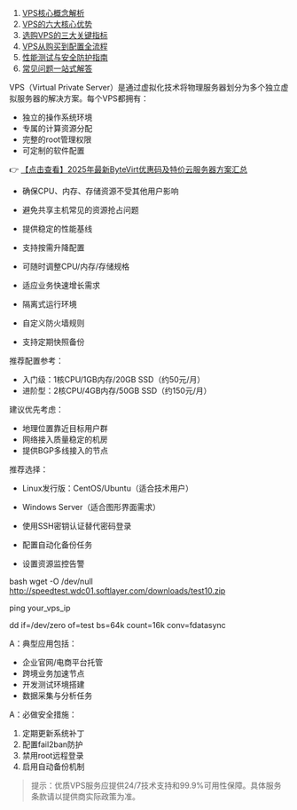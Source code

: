 
1. [VPS核心概念解析](#vps核心概念解析)
2. [VPS的六大核心优势](#vps的六大核心优势)
3. [选购VPS的三大关键指标](#选购vps的三大关键指标)
4. [VPS从购买到配置全流程](#vps从购买到配置全流程)
5. [性能测试与安全防护指南](#性能测试与安全防护指南)
6. [常见问题一站式解答](#常见问题一站式解答)

VPS（Virtual Private Server）是通过虚拟化技术将物理服务器划分为多个独立虚拟服务器的解决方案。每个VPS都拥有：
- 独立的操作系统环境
- 专属的计算资源分配
- 完整的root管理权限
- 可定制的软件配置

👉 [【点击查看】2025年最新ByteVirt优惠码及特价云服务器方案汇总](https://bit.ly/bytevirt)

- 确保CPU、内存、存储资源不受其他用户影响
- 避免共享主机常见的资源抢占问题
- 提供稳定的性能基线

- 支持按需升降配置
- 可随时调整CPU/内存/存储规格
- 适应业务快速增长需求

- 隔离式运行环境
- 自定义防火墙规则
- 支持定期快照备份

推荐配置参考：
- 入门级：1核CPU/1GB内存/20GB SSD（约50元/月）
- 进阶型：2核CPU/4GB内存/50GB SSD（约150元/月）

建议优先考虑：
- 地理位置靠近目标用户群
- 网络接入质量稳定的机房
- 提供BGP多线接入的节点

推荐选择：
- Linux发行版：CentOS/Ubuntu（适合技术用户）
- Windows Server（适合图形界面需求）

- 使用SSH密钥认证替代密码登录
- 配置自动化备份任务
- 设置资源监控告警

bash
wget -O /dev/null http://speedtest.wdc01.softlayer.com/downloads/test10.zip

ping your_vps_ip

dd if=/dev/zero of=test bs=64k count=16k conv=fdatasync

A：典型应用包括：
- 企业官网/电商平台托管
- 跨境业务加速节点
- 开发测试环境搭建
- 数据采集与分析任务

A：必做安全措施：
1. 定期更新系统补丁
2. 配置fail2ban防护
3. 禁用root远程登录
4. 启用自动备份机制

> 提示：优质VPS服务应提供24/7技术支持和99.9%可用性保障。具体服务条款请以提供商实际政策为准。

